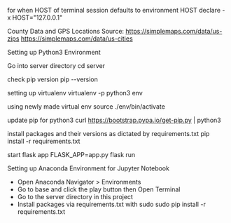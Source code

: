 for when HOST of terminal session defaults to environment HOST
declare -x HOST="127.0.0.1"

County Data and GPS Locations Source:
https://simplemaps.com/data/us-zips
https://simplemaps.com/data/us-cities

Setting up Python3 Environment

Go into server directory
cd server

check pip version
pip --version

setting up virtualenv
virtualenv -p python3 env

using newly made virtual env
source ./env/bin/activate

update pip for python3
curl https://bootstrap.pypa.io/get-pip.py | python3

install packages and their versions as dictated by requirements.txt
pip install -r requirements.txt

start flask app
FLASK_APP=app.py flask run

Setting up Anaconda Environment for Jupyter Notebook

- Open Anaconda Navigator > Environments 
- Go to base and click the play button then Open Terminal
- Go to the server directory in this project
- Install packages via requirements.txt with sudo
sudo pip install -r requirements.txt

